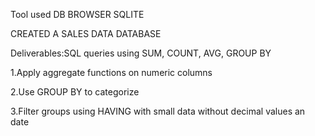 
Tool used DB BROWSER SQLITE

CREATED A SALES DATA DATABASE



Deliverables:SQL queries using SUM, COUNT, AVG, GROUP BY  



1.Apply aggregate functions on numeric columns

2.Use GROUP BY to categorize

3.Filter groups using HAVING  with small data without decimal values an date
